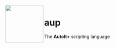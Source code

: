 <img align="left" src="https://github.com/wy3/aup/blob/master/aup.png?raw=true" width="120px">

# aup
The **AutoIt+** scripting language
